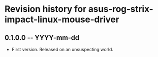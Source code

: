 # Revision history for asus-rog-strix-impact-linux-mouse-driver

## 0.1.0.0 -- YYYY-mm-dd

* First version. Released on an unsuspecting world.
